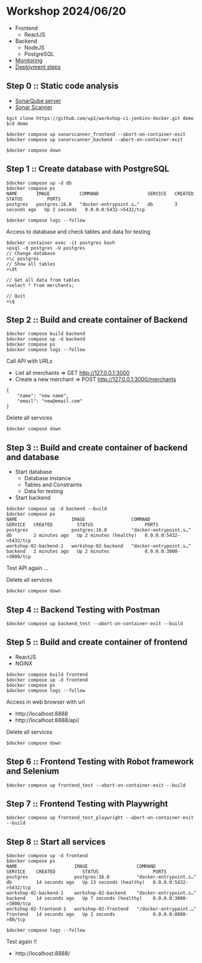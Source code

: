 # Workshop 2024/06/20
* Frontend
  * ReactJS
* Backend
  * NodeJS
  * PostgreSQL
* [Monitoring](https://github.com/up1/workshop-ci-jenkins-docker/tree/main/monitoring)
* [Deployment steps](https://github.com/up1/workshop-ci-jenkins-docker-deploy)

## Step 0 :: Static code analysis
* [SonarQube server](https://www.sonarsource.com/products/sonarqube/)
* [Sonar Scanner](https://docs.sonarsource.com/sonarqube/latest/analyzing-source-code/scanners/sonarscanner/)
```
$git clone https://github.com/up1/workshop-ci-jenkins-docker.git demo
$cd demo

$docker compose up sonarscanner_frontend --abort-on-container-exit
$docker compose up sonarscanner_backend --abort-on-container-exit

$docker compose down
```

## Step 1 :: Create database with PostgreSQL
```
$docker compose up -d db
$docker compose ps
NAME       IMAGE           COMMAND                  SERVICE   CREATED         STATUS         PORTS
postgres   postgres:16.0   "docker-entrypoint.s…"   db        3 seconds ago   Up 2 seconds   0.0.0.0:5432->5432/tcp

$docker compose logs --follow
```

Access to database and check tables and data for testing
```
$docker container exec -it postgres bash
>psql -d postgres -U postgres
// Change database
>\c postgres
// Show all tables
>\dt

// Get all data from tables
>select * from merchants;

// Quit
>\q
```

## Step 2 :: Build and create container of Backend
```
$docker compose build backend
$docker compose up -d backend
$docker compose ps
$docker compose logs --follow
```

Call API with URLs
* List all merchants => GET http://127.0.0.1:3000
* Create a new merchant => POST http://127.0.0.1:3000/merchants
```
{
    "name": "new name",
    "email": "new@email.com"
}
```

Delete all services
```
$docker compose down
```

## Step 3 :: Build and create container of backend and database
* Start database
  * Database instance
  * Tables and Constraints
  * Data for testing
* Start backend

```
$docker compose up -d backend --build
$docker compose ps
NAME                    IMAGE                 COMMAND                  SERVICE   CREATED         STATUS                   PORTS
postgres                postgres:16.0         "docker-entrypoint.s…"   db        2 minutes ago   Up 2 minutes (healthy)   0.0.0.0:5432->5432/tcp
workshop-02-backend-1   workshop-02-backend   "docker-entrypoint.s…"   backend   2 minutes ago   Up 2 minutes             0.0.0.0:3000->3000/tcp
```

Test API again ...

Delete all services
```
$docker compose down
```

## Step 4 :: Backend Testing with Postman
```
$docker compose up backend_test --abort-on-container-exit --build
```

## Step 5 :: Build and create container of frontend
* ReactJS
* NGINX

```
$docker compose build frontend
$docker compose up -d frontend
$docker compose ps
$docker compose logs --follow
```

Access in web browser with url
* http://localhost:8888
* http://localhost:8888/api/

Delete all services
```
$docker compose down
```

## Step 6 :: Frontend Testing with Robot framework and Selenium
```
$docker compose up frontend_test --abort-on-container-exit --build
```

## Step 7 :: Frontend Testing with Playwright
```
$docker compose up frontend_test_playwright --abort-on-container-exit --build
```

## Step 8 :: Start all services
```
$docker compose up -d frontend
$docker compose ps
NAME                     IMAGE                  COMMAND                  SERVICE    CREATED          STATUS                    PORTS
postgres                 postgres:16.0          "docker-entrypoint.s…"   db         14 seconds ago   Up 13 seconds (healthy)   0.0.0.0:5432->5432/tcp
workshop-02-backend-1    workshop-02-backend    "docker-entrypoint.s…"   backend    14 seconds ago   Up 7 seconds (healthy)    0.0.0.0:3000->3000/tcp
workshop-02-frontend-1   workshop-02-frontend   "/docker-entrypoint.…"   frontend   14 seconds ago   Up 2 seconds              0.0.0.0:8888->80/tcp

$docker compose logs --follow
```

Test again !!
* http://localhost:8888/


